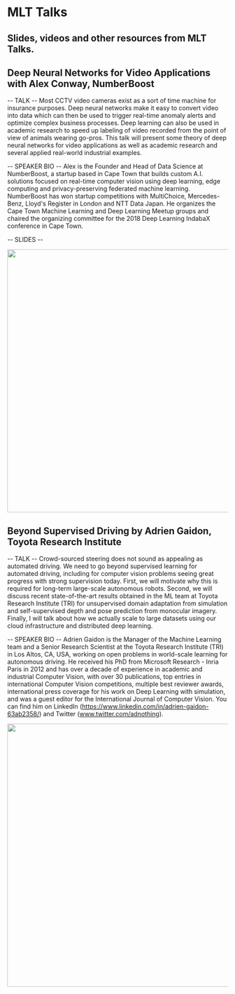 # MLT Talks
## Slides, videos and other resources from MLT Talks.

## Deep Neural Networks for Video Applications with Alex Conway, NumberBoost
-- TALK --
Most CCTV video cameras exist as a sort of time machine for insurance purposes. Deep neural networks make it easy to convert video into data which can then be used to trigger real-time anomaly alerts and optimize complex business processes. Deep learning can also be used in academic research to speed up labeling of video recorded from the point of view of animals wearing go-pros. This talk will present some theory of deep neural networks for video applications as well as academic research and several applied real-world industrial examples.

-- SPEAKER BIO --
Alex is the Founder and Head of Data Science at NumberBoost, a startup based in Cape Town that builds custom A.I. solutions focused on real-time computer vision using deep learning, edge computing and privacy-preserving federated machine learning. NumberBoost has won startup competitions with MultiChoice, Mercedes-Benz, Lloyd's Register in London and NTT Data Japan. He organizes the Cape Town Machine Learning and Deep Learning Meetup groups and chaired the organizing committee for the 2018 Deep Learning IndabaX conference in Cape Town.

-- SLIDES --

[<p align="left"><img src="https://github.com/Machine-Learning-Tokyo/MLT_Talks/blob/master/numberboost.png" width="600"></p>](https://www.slideshare.net/AlexConway2/machine-learning-tokyo-deep-neural-networks-for-video-numberboost)

## Beyond Supervised Driving by Adrien Gaidon, Toyota Research Institute
-- TALK --
Crowd-sourced steering does not sound as appealing as automated driving. We need to go beyond supervised learning for automated driving, including for computer vision problems seeing great progress with strong supervision today. First, we will motivate why this is required for long-term large-scale autonomous robots. Second, we will discuss recent state-of-the-art results obtained in the ML team at Toyota Research Institute (TRI) for unsupervised domain adaptation from simulation and self-supervised depth and pose prediction from monocular imagery. Finally, I will talk about how we actually scale to large datasets using our cloud infrastructure and distributed deep learning.

-- SPEAKER BIO --
Adrien Gaidon is the Manager of the Machine Learning team and a Senior Research Scientist at the Toyota Research Institute (TRI) in Los Altos, CA, USA, working on open problems in world-scale learning for autonomous driving. He received his PhD from Microsoft Research - Inria Paris in 2012 and has over a decade of experience in academic and industrial Computer Vision, with over 30 publications, top entries in international Computer Vision competitions, multiple best reviewer awards, international press coverage for his work on Deep Learning with simulation, and was a guest editor for the International Journal of Computer Vision. You can find him on LinkedIn (https://www.linkedin.com/in/adrien-gaidon-63ab2358/) and Twitter (www.twitter.com/adnothing).


[<p align="left"><img src="https://github.com/Machine-Learning-Tokyo/MLT_Talks/blob/master/tri-ad.png" width="600"></p>](https://www.youtube.com/watch?v=mzNQp2t8j10)
